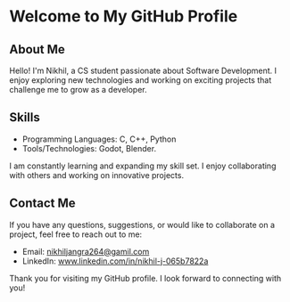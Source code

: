 # Welcome to My GitHub Profile

## About Me
Hello! I'm Nikhil, a CS student passionate about Software Development. I enjoy exploring new technologies and working on exciting projects that challenge me to grow as a developer.

## Skills
- Programming Languages: C, C++, Python
- Tools/Technologies: Godot, Blender.

I am constantly learning and expanding my skill set. I enjoy collaborating with others and working on innovative projects.

## Contact Me
If you have any questions, suggestions, or would like to collaborate on a project, feel free to reach out to me:

- Email: nikhiljangra264@gamil.com
- LinkedIn: www.linkedin.com/in/nikhil-j-065b7822a

Thank you for visiting my GitHub profile. I look forward to connecting with you!


<!---
NikhilWalker/NikhilWalker is a ✨ special ✨ repository because its `README.md` (this file) appears on your GitHub profile.
You can click the Preview link to take a look at your changes.
--->
